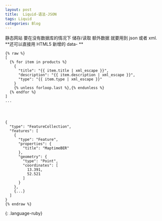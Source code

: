 ```yaml
---
layout: post
title:  Liquid-语法-JSON
tags: Liquid
categories: Blog
---
```


静态网站 要在没有数据库的情况下  储存/读取 额外数据
就要用到 json 或者 xml.
**还可以直接用 HTML5 新增的 data- **
 

~~~
{% raw %}
[
  {% for item in products %}
    {
      "title": "{{ item.title | xml_escape }}",
      "description": "{{ item.description | xml_escape }}",
      "type": "{{ item.type | xml_escape }}"
    }
    {% unless forloop.last %},{% endunless %}
  {% endfor %}
]
...




{
  "type": "FeatureCollection",
  "features": [
    {
      "type": "Feature",
      "properties": {
        "title": "MaptimeBER"
      },
      "geometry": {
        "type": "Point",
        "coordinates": [
          13.391,
          52.521
        ]
      }
    },
    {...}
  ]
}
{% endraw %}
~~~
{: .language-ruby}